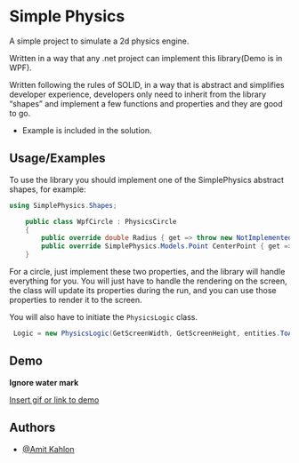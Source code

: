 

# Simple Physics

A simple project to simulate a 2d physics engine.

Written in a way that any .net project can implement this library(Demo is in WPF).

Written following the rules of SOLID, in a way that is abstract and simplifies developer experience, developers only need to inherit from the library “shapes” and implement a few functions and properties and they are good to go.

- Example is included in the solution.


## Usage/Examples

To use the library you should implement one of the SimplePhysics abstract shapes, for example: 

```cs
using SimplePhysics.Shapes;

    public class WpfCircle : PhysicsCircle
    {
        public override double Radius { get => throw new NotImplementedException(); set => throw new NotImplementedException(); }
        public override SimplePhysics.Models.Point CenterPoint { get => throw new NotImplementedException(); protected set => throw new NotImplementedException(); }
    }
```

For a circle, just implement these two properties, and the library will handle everything for you.
You will just have to handle the rendering on the screen, the class will update its properties during the run, and you can use those properties to render it to the screen. 

You will also have to initiate the `PhysicsLogic` class.
```cs
 Logic = new PhysicsLogic(GetScreenWidth, GetScreenHeight, entities.ToArray());
```
## Demo
**Ignore water mark**

[Insert gif or link to demo](https://user-images.githubusercontent.com/50583120/187703690-7deff4ad-a18c-4631-89f0-58f113cc1c2c.mp4)


## Authors

- [@Amit Kahlon](https://www.github.com/amitkahlon)





